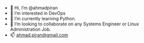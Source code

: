 * 👋 Hi, I’m @ahmadpiran
* 👀 I’m interested in DevOps
* 🌱 I’m currently learning Python.
* 💞️ I’m looking to collaborate on any Systems Engineer or Linux Administration Job.
* 📫 ahmad.piran@gmail.com
